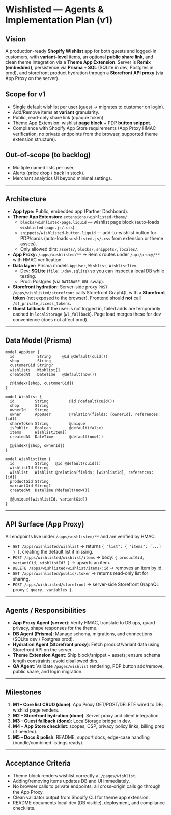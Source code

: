 # Wishlisted — Agents & Implementation Plan (v1)

## Vision
A production-ready **Shopify Wishlist** app for both guests and logged-in customers, with **variant-level** items, an optional **public share link**, and clean theme integration via a **Theme App Extension**. Server is **Remix (embedded)**, persistence via **Prisma + SQL** (SQLite in dev, Postgres in prod), and storefront product hydration through a **Storefront API proxy** (via App Proxy on the server).

## Scope for v1
- Single default wishlist per user (guest → migrates to customer on login).
- Add/Remove items at **variant** granularity.
- Public, read-only share link (opaque token).
- Theme App Extension: wishlist **page block** + PDP **button snippet**.
- Compliance with Shopify App Store requirements (App Proxy HMAC verification, no private endpoints from the browser, supported theme extension structure).

## Out-of-scope (to backlog)
- Multiple named lists per user.
- Alerts (price drop / back in stock).
- Merchant analytics UI beyond minimal settings.

---

## Architecture
- **App type:** Public, embedded app (Partner Dashboard).
- **Theme App Extension:** `extensions/wishlisted-theme/`
  - `blocks/wishlisted-page.liquid` — wishlist page block (auto-loads `wishlisted-page.js/.css`).
  - `snippets/wishlisted-button.liquid` — add-to-wishlist button for PDP/cards (auto-loads `wishlisted.js/.css` from extension or theme assets).
  - Only allowed dirs: `assets/`, `blocks/`, `snippets/`, `locales/`.
- **App Proxy:** `/apps/wishlisted/**` → Remix routes under `/api/proxy/**` with HMAC verification.
- **Data layer:** Prisma models `AppUser`, `Wishlist`, `WishlistItem`.
  - Dev: **SQLite** (`file:./dev.sqlite`) so you can inspect a local DB while testing.
  - Prod: Postgres (via `DATABASE_URL` swap).
- **Storefront hydration:** Server-side proxy `POST /apps/wishlisted/storefront` calls Storefront GraphQL with a **Storefront token** (not exposed to the browser). Frontend should **not** call `/sf_private_access_tokens`.
- **Guest fallback:** If the user is not logged in, failed adds are temporarily cached in `localStorage` (`wl_fallback`). Page load merges these for dev convenience (does not affect prod).

---

## Data Model (Prisma)
```prisma
model AppUser {
  id          String     @id @default(cuid())
  shop        String
  customerGid String?
  wishlists   Wishlist[]
  createdAt   DateTime   @default(now())

  @@index([shop, customerGid])
}

model Wishlist {
  id         String         @id @default(cuid())
  shop       String
  ownerId    String
  owner      AppUser        @relation(fields: [ownerId], references: [id])
  shareToken String         @unique
  isPublic   Boolean        @default(false)
  items      WishlistItem[]
  createdAt  DateTime       @default(now())

  @@index([shop, ownerId])
}

model WishlistItem {
  id         String   @id @default(cuid())
  wishlistId String
  wishlist   Wishlist @relation(fields: [wishlistId], references: [id])
  productGid String
  variantGid String?
  createdAt  DateTime @default(now())

  @@unique([wishlistId, variantGid])
}
```

---

## API Surface (App Proxy)
All endpoints live under `/apps/wishlisted/**` and are verified by HMAC.

- `GET /apps/wishlisted/wishlist` → returns `{ "list": { "items": [...] } }`, creating the default list if missing.
- `POST /apps/wishlisted/wishlist/items` → body: `{ productGid, variantGid, wishlistId? }` → upserts an item.
- `DELETE /apps/wishlisted/wishlist/items/:id` → removes an item by id.
- `GET /apps/wishlisted/public/:token` → returns read-only list for sharing.
- `POST /apps/wishlisted/storefront` → server-side Storefront GraphQL proxy `{ query, variables }`.

---

## Agents / Responsibilities
- **App Proxy Agent (server)**: Verify HMAC, translate to DB ops, guard privacy, shape responses for the theme.
- **DB Agent (Prisma)**: Manage schema, migrations, and connections (SQLite dev / Postgres prod).
- **Hydration Agent (Storefront proxy)**: Fetch product/variant data using Storefront API on the server.
- **Theme Extension Agent**: Ship block/snippet + assets; ensure schema length constraints; avoid disallowed dirs.
- **QA Agent**: Validate `/pages/wishlist` rendering, PDP button add/remove, public share, and login migration.

---

## Milestones
1. **M1 – Core list CRUD (done)**: App Proxy GET/POST/DELETE wired to DB; wishlist page renders.
2. **M2 – Storefront hydration (done)**: Server proxy and client integration.
3. **M3 – Guest fallback (done)**: LocalStorage bridge in dev.
4. **M4 – App Store checklist**: scopes, CSP, privacy policy links, billing prep (if needed).
5. **M5 – Docs & polish**: README, support docs, edge-case handling (bundle/combined listings ready).

---

## Acceptance Criteria
- Theme block renders wishlist correctly at `/pages/wishlist`.
- Adding/removing items updates DB and UI immediately.
- No browser calls to private endpoints; all cross-origin calls go through the App Proxy.
- Clean validator output from Shopify CLI for theme app extension.
- README documents local dev (DB visible), deployment, and compliance checklists.
